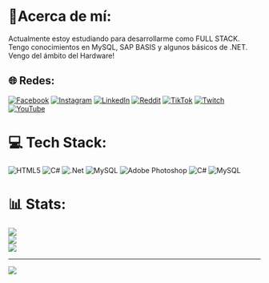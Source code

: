 # 🧉Acerca de mí:
Actualmente estoy estudiando para desarrollarme como FULL STACK.<br>Tengo conocimientos en MySQL, SAP BASIS y algunos básicos de .NET.<br>Vengo del ámbito del Hardware!


## 🌐 Redes:
[![Facebook](https://img.shields.io/badge/Facebook-%231877F2.svg?logo=Facebook&logoColor=white)](https://facebook.com/mati.nunez.9480) [![Instagram](https://img.shields.io/badge/Instagram-%23E4405F.svg?logo=Instagram&logoColor=white)](https://instagram.com/matiasnez) [![LinkedIn](https://img.shields.io/badge/LinkedIn-%230077B5.svg?logo=linkedin&logoColor=white)](https://linkedin.com/in/matiasnez) [![Reddit](https://img.shields.io/badge/Reddit-%23FF4500.svg?logo=Reddit&logoColor=white)](https://reddit.com/user/sundaerepo) [![TikTok](https://img.shields.io/badge/TikTok-%23000000.svg?logo=TikTok&logoColor=white)](https://tiktok.com/@sundaerepo) [![Twitch](https://img.shields.io/badge/Twitch-%239146FF.svg?logo=Twitch&logoColor=white)](https://twitch.tv/repooo) [![YouTube](https://img.shields.io/badge/YouTube-%23FF0000.svg?logo=YouTube&logoColor=white)](https://youtube.com/@UC5QHa4LL2uAjxFCNNUMvzbA) 

# 💻 Tech Stack:
![HTML5](https://img.shields.io/badge/html5-%23E34F26.svg?style=for-the-badge&logo=html5&logoColor=white) ![C#](https://img.shields.io/badge/c%23-%23239120.svg?style=for-the-badge&logo=c-sharp&logoColor=white) ![.Net](https://img.shields.io/badge/.NET-5C2D91?style=for-the-badge&logo=.net&logoColor=white) ![MySQL](https://img.shields.io/badge/mysql-%2300f.svg?style=for-the-badge&logo=mysql&logoColor=white) ![Adobe Photoshop](https://img.shields.io/badge/adobephotoshop-%2331A8FF.svg?style=for-the-badge&logo=adobephotoshop&logoColor=white) ![C#](https://img.shields.io/badge/c%23-%23239120.svg?style=for-the-badge&logo=c-sharp&logoColor=white) ![MySQL](https://img.shields.io/badge/mysql-%2300f.svg?style=for-the-badge&logo=mysql&logoColor=white)
# 📊 Stats:
![](https://github-readme-stats.vercel.app/api?username=matiasrepo&theme=dark&hide_border=false&include_all_commits=true&count_private=false)<br/>
![](https://github-readme-streak-stats.herokuapp.com/?user=matiasrepo&theme=dark&hide_border=false)<br/>
![](https://github-readme-stats.vercel.app/api/top-langs/?username=matiasrepo&theme=dark&hide_border=false&include_all_commits=true&count_private=false&layout=compact)

---
[![](https://visitcount.itsvg.in/api?id=matiasrepo&icon=7&color=5)](https://visitcount.itsvg.in)

<!-- Proudly created with GPRM ( https://gprm.itsvg.in ) -->
